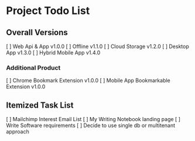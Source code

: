 # Project Todo List

## Overall Versions

[ ] Web Api & App v1.0.0
[ ] Offline v1.1.0
[ ] Cloud Storage v1.2.0
[ ] Desktop App v1.3.0
[ ] Hybrid Mobile App v1.4.0

### Additional Product
[ ] Chrome Bookmark Extension v1.0.0
[ ] Mobile App Bookmarkable Extension v1.0.0


## Itemized Task List
[ ] Mailchimp Interest Email List
[ ] My Writing Notebook landing page 
[ ] Write Software requirements
[ ] Decide to use single db or multitenant approach
